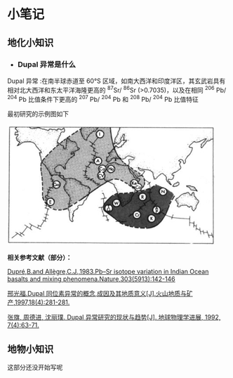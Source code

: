 # 小笔记

## 地化小知识

- ### Dupal 异常是什么

Dupal 异常
:在南半球赤道至 60°S 区域，如南大西洋和印度洋区，其玄武岩具有相对北大西洋和东太平洋海隆更高的 <sup>87</sup>Sr/ <sup>86</sup>Sr (>0.7035)，以及在相同 <sup>206</sup> Pb/ <sup>204</sup> Pb 比值条件下更高的 <sup>207</sup> Pb/ <sup>204</sup> Pb 和 <sup>208</sup> Pb/ <sup>204</sup> Pb 比值特征

最初研究的示例图如下

![Dupal示例图1](./Dupal/Dupal1.jpg)

**相关参考文献（部分）：**

[Dupré,B.and Allègre,C.J.,1983.Pb–Sr isotope variation in Indian Ocean basalts and mixing phenomena.Nature,303(5913):142-146](https://github.com/TigerHall/Blog/blob/master/Page/Dupal/10.1038%40303142a0.pdf)

[邢光福.Dupal 同位素异常的概念,成因及其地质意义[J].火山地质与矿产,1997,18(4):281-281.](https://github.com/TigerHall/Blog/blob/master/Page/Dupal/Dupal%E5%90%8C%E4%BD%8D%E7%B4%A0%E5%BC%82%E5%B8%B8%E7%9A%84%E6%A6%82%E5%BF%B5%E3%80%81%E6%88%90%E5%9B%A0%E5%8F%8A%E5%85%B6%E5%9C%B0%E8%B4%A8%E6%84%8F%E4%B9%89.pdf)

[张旗, 周德进, 沈丽璞. Dupal 异常研究的现状与趋势[J]. 地球物理学进展, 1992, 7(4):63-71.](./Dupal/Dupal异常研究的现状与趋势.pdf)

## 地物小知识

这部分还没开始写呢
